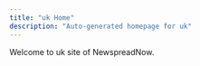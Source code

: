 ```yaml
---
title: "uk Home"
description: "Auto-generated homepage for uk"
---
```

Welcome to uk site of NewspreadNow.
